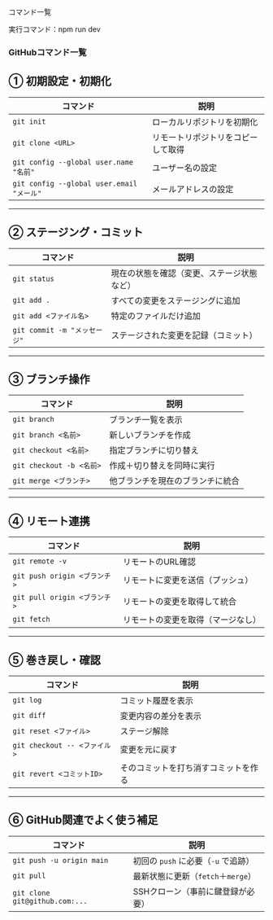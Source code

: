 コマンド一覧

実行コマンド：npm run dev

###  GitHubコマンド一覧

##  ① 初期設定・初期化

| コマンド                                   | 説明                |
| -------------------------------------- | ----------------- |
| `git init`                             | ローカルリポジトリを初期化     |
| `git clone <URL>`                      | リモートリポジトリをコピーして取得 |
| `git config --global user.name "名前"`   | ユーザー名の設定          |
| `git config --global user.email "メール"` | メールアドレスの設定        |

---

##  ② ステージング・コミット

| コマンド                    | 説明                    |
| ----------------------- | --------------------- |
| `git status`            | 現在の状態を確認（変更、ステージ状態など） |
| `git add .`             | すべての変更をステージングに追加      |
| `git add <ファイル名>`       | 特定のファイルだけ追加           |
| `git commit -m "メッセージ"` | ステージされた変更を記録（コミット）    |

---

##  ③ ブランチ操作

| コマンド                   | 説明               |
| ---------------------- | ---------------- |
| `git branch`           | ブランチ一覧を表示        |
| `git branch <名前>`      | 新しいブランチを作成       |
| `git checkout <名前>`    | 指定ブランチに切り替え      |
| `git checkout -b <名前>` | 作成＋切り替えを同時に実行    |
| `git merge <ブランチ>`     | 他ブランチを現在のブランチに統合 |

---

##  ④ リモート連携

| コマンド                     | 説明                |
| ------------------------ | ----------------- |
| `git remote -v`          | リモートのURL確認        |
| `git push origin <ブランチ>` | リモートに変更を送信（プッシュ）  |
| `git pull origin <ブランチ>` | リモートの変更を取得して統合    |
| `git fetch`              | リモートの変更を取得（マージなし） |

---

##  ⑤ 巻き戻し・確認

| コマンド                     | 説明                 |
| ------------------------ | ------------------ |
| `git log`                | コミット履歴を表示          |
| `git diff`               | 変更内容の差分を表示         |
| `git reset <ファイル>`       | ステージ解除             |
| `git checkout -- <ファイル>` | 変更を元に戻す            |
| `git revert <コミットID>`    | そのコミットを打ち消すコミットを作る |

---

##  ⑥ GitHub関連でよく使う補足

| コマンド                           | 説明                       |
| ------------------------------ | ------------------------ |
| `git push -u origin main`      | 初回の `push` に必要（`-u` で追跡） |
| `git pull`                     | 最新状態に更新（`fetch`＋`merge`） |
| `git clone git@github.com:...` | SSHクローン（事前に鍵登録が必要）       |

